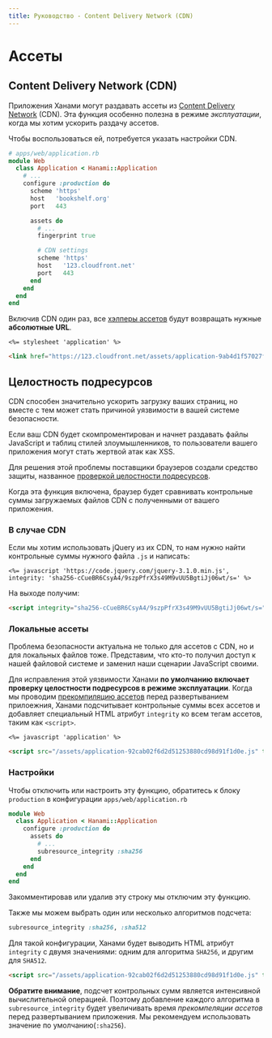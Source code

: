 ```yaml
---
title: Руководство - Content Delivery Network (CDN)
---
```


# Ассеты

## Content Delivery Network (CDN)

Приложения Ханами могут раздавать ассеты из [Content Delivery Network](https://ru.wikipedia.org/wiki/Content_delivery_network) (CDN).
Эта функция особенно полезна в режиме _эксплуатации_, когда мы хотим ускорить раздачу ассетов.

Чтобы воспользоваться ей, потребуется указать настройки CDN.

```ruby
# apps/web/application.rb
module Web
  class Application < Hanami::Application
    # ...
    configure :production do
      scheme 'https'
      host   'bookshelf.org'
      port   443

      assets do
        # ...
        fingerprint true

        # CDN settings
        scheme 'https'
        host   '123.cloudfront.net'
        port   443
      end
    end
  end
end
```

Включив CDN один раз, все [хэлперы ассетов](/guides/helpers/assets) будут возвращать нужные **абсолютные URL**.

```erb
<%= stylesheet 'application' %>
```

```html
<link href="https://123.cloudfront.net/assets/application-9ab4d1f57027f0d40738ab8ab70aba86.css" type="text/css" rel="stylesheet">
```

## Целостность подресурсов

CDN способен значительно ускорить загрузку ваших страниц, но вместе с тем может стать причиной уязвимости в вашей системе безопасности.

Если ваш CDN будет скомпроментирован и начнет раздавать файлы JavaScript и таблиц стилей злоумышленников, то пользователи вашего приложения могут стать жертвой атак как XSS.

Для решения этой проблемы поставщики браузеров создали средство защиты, названное [проверкой целостности подресурсов](https://developer.mozilla.org/en-US/docs/Web/Security/Subresource_Integrity).

Когда эта функция включена, браузер будет сравнивать контрольные суммы загружаемых файлов CDN с полученными от вашего приложения.

### В случае CDN

Если мы хотим использовать jQuery из их CDN, то нам нужно найти контрольные суммы нужного файла `.js` и написать:


```erb
<%= javascript 'https://code.jquery.com/jquery-3.1.0.min.js', integrity: 'sha256-cCueBR6CsyA4/9szpPfrX3s49M9vUU5BgtiJj06wt/s=' %>
```

На выходе получим:

```html
<script integrity="sha256-cCueBR6CsyA4/9szpPfrX3s49M9vUU5BgtiJj06wt/s=" src="https://code.jquery.com/jquery-3.1.0.min.js" type="text/javascript" crossorigin="anonymous"></script>
```

### Локальные ассеты

Проблема безопасности актуальна не только для ассетов с CDN, но и для локальных файлов тоже.
Представим, что кто-то получил доступ к нашей файловой системе и заменил наши сценарии JavaScript своими.

Для исправления этой уязвимости Ханами **по умолчанию включает проверку целостности подресурсов в режиме эксплуатации**.
Когда мы проводим [прекомпиляцию ассетов](/guides/command-line/assets) перед развертыванием прилоежния, Ханами подсчитывает контрольные суммы всех ассетов и добавляет специальный HTML атрибут `integrity` ко всем тегам ассетов, таким как `<script>`.

```erb
<%= javascript 'application' %>
```

```html
<script src="/assets/application-92cab02f6d2d51253880cd98d91f1d0e.js" type="text/javascript" integrity="sha256-WB2pRuy8LdgAZ0aiFxLN8DdfRjKJTc4P4xuEw31iilM=" crossorigin="anonymous"></script>
```

### Настройки

Чтобы отключить или настроить эту функцию, обратитесь к блоку `production` в конфигурации `apps/web/application.rb`

```ruby
module Web
  class Application < Hanami::Application
    configure :production do
      assets do
        # ...
        subresource_integrity :sha256
      end
    end
  end
end
```

Закомментировав или удалив эту строку мы отключим эту функцию.

Также мы можем выбрать один или несколько алгоритмов подсчета:

```ruby
subresource_integrity :sha256, :sha512
```

Для такой конфигурации, Ханами будет выводить HTML атрибут `integrity` с двумя значениями: одним для алгоритма `SHA256`, и другим для `SHA512`.

```html
<script src="/assets/application-92cab02f6d2d51253880cd98d91f1d0e.js" type="text/javascript" integrity="sha256-WB2pRuy8LdgAZ0aiFxLN8DdfRjKJTc4P4xuEw31iilM= sha512-4gegSER1uqxBvmlb/O9CJypUpRWR49SniwUjOcK2jifCRjFptwGKplFWGlGJ1yms+nSlkjpNCS/Lk9GoKI1Kew==" crossorigin="anonymous"></script>
```

**Обратите внимание**, подсчет контрольных сумм является интенсивной вычислительной операцией. Поэтому добавление каждого алгоритма в `subresource_integrity` будет увеличивать время _прекомпеляции ассетов_ перед развертыванием приложения. Мы рекомендуем использовать значение по умолчанию(`:sha256`).
